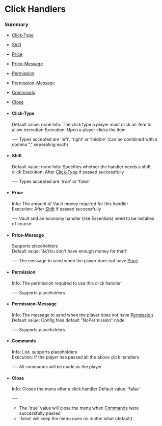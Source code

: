 # Click Handlers #

### Summary ###
- [Click-Type](#user-content-click-type)
- [Shift](#user-content-shift)
- [Price](#user-content-price)
- [Price-Message](#user-content-price-message)
- [Permission](#user-content-permission)
- [Permission-Message](#user-content-permission-message)
- [Commands](#user-content-commands)
- [Close](#user-content-close)

- #### Click-Type ####
  Default value: none
  Info: The click type a player must click an item to allow execution
  Execution: Upon a player clicks the item
  
  \---
    Types accepted are 'left', 'right' or 'middle' (can be combined with a comma "," seperating each)
    
- #### Shift ####
  Default value: none
  Info: Specifies whether the handler needs a shift click
  Execution: After [Click-Type](#user-content-click-type) if passed successfully
  
  \---
    Types accepted are 'true' or 'false'

- #### Price ####
  Info: The amount of Vault money required for this handler  
  Execution: After [Shift](#user-content-shift) if passed successfully
  
  \---
    Vault and an economy handler (like Essentials) need to be installed of course  

- #### Price-Message ####
  Supports placeholders  
  Default value: '&cYou don't have enough money for that!'  
  
  \---
    The message to send when the player does not have [Price](#user-content-price)  

- #### Permission ####
  Info: The permission required to use this click handler
  
  \---
    Supports placeholders

- #### Permission-Message ####
  Info: The message to send when the player does not have [Permission](#user-content-permission)
  Default value: Config files default "NoPermission" node  
  
  \---
    Supports placeholders
  
- #### Commands ####
  Info: List, supports placeholders  
  Execution: If the player has passed all the above click handlers
  
  \---
    All commands will be made as the player

- #### Close ####
  Info: Closes the menu after a click handler
  Default value: 'false'
  
  \---
    - The 'true' value will close the menu when [Commands](#user-content-commands) were successfully passed
    - 'false' will keep the menu open no matter what (default)
